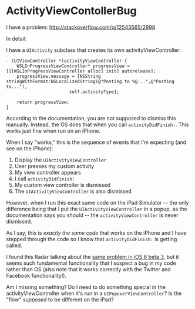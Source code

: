 ActivityViewContollerBug
========================

I have a problem: http://stackoverflow.com/q/12543565/2998

In detail:


I have a `UIActivity` subclass that creates its own activityViewController:

    - (UIViewController *)activityViewController {
        WSLInProgressViewController* progressView = [[[WSLInProgressViewController alloc] init] autorelease];
        progressView.message = [NSString stringWithFormat:NSLocalizedString(@"Posting to %@...",@"Posting to..."),
                            self.activityType];
    
        return progressView;
    }

According to the documentation, you are not supposed to dismiss this manually. Instead, the OS does that when you call `activityDidFinish:`. This works just fine when run on an iPhone.

When I say "works," this is the sequence of events that I'm expecting (and see on the iPhone):

1. Display the `UIActivityViewController`
2. User presses my custom activity
3. My view controller appears
4. I call `activityDidFinish:`
5. My custom view controller is dismissed
6. The `UIActivityViewController` is also dismissed

However, when I run this exact same code on the iPad Simulator -- the only difference being that I put the `UIActivityViewController` in a popup, as the documentation says you should -- the `activityViewController` is never dismissed.

As I say, this is _exactly the same code_ that works on the iPhone and I have stepped through the code so I know that `activityDidFinish:` is getting called.

I found this Radar talking about the [same problem in iOS 6 beta 3][1], but it seems such fundamental functionality that I suspect a bug in my code rather than OS (also note that it works correctly with the Twitter and Facebook functionality!).

Am I missing something? Do I need to do something special in the activityViewController when it's run in a `UIPopoverViewController`? Is the "flow" _supposed_ to be different on the iPad?


  [1]: http://openradar.appspot.com/12034500

